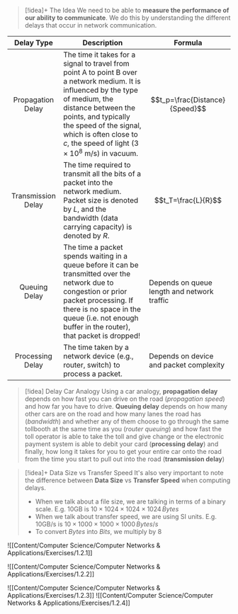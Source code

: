 
> [!idea]+ The Idea
> We need to be able to **measure the performance of our ability to communicate**. We do this by understanding the different delays that occur in network communication.

| Delay Type                          | Description                                                                                                                                                                                                                                                                              | Formula                                     |
| ----------------------------------- | ---------------------------------------------------------------------------------------------------------------------------------------------------------------------------------------------------------------------------------------------------------------------------------------- | ------------------------------------------- |
| <center>Propagation Delay</center>  | The time it takes for a signal to travel from point A to point B over a network medium. It is influenced by the type of medium, the distance between the points, and typically the speed of the signal, which is often close to $c$, the speed of light $(3 \times 10^8$ m/s) in vacuum. | $$t_p=\frac{Distance}{Speed}$$              |
| <center>Transmission Delay</center> | The time required to transmit all the bits of a packet into the network medium. Packet size is denoted by $L$, and the bandwidth (data carrying capacity) is denoted by $R$.                                                                                                             | $$t_T=\frac{L}{R}$$                         |
| <center>Queuing Delay</center>      | The time a packet spends waiting in a queue before it can be transmitted over the network due to congestion or prior packet processing. If there is no space in the queue (i.e. not enough buffer in the router), that packet is dropped!                                                | Depends on queue length and network traffic |
| <center>Processing Delay</center>   | The time taken by a network device (e.g., router, switch) to process a packet.                                                                                                                                                                                                           | Depends on device and packet complexity     |


> [!idea] Delay Car Analogy
> Using a car analogy, **propagation delay** depends on how fast you can drive on the road (*propagation speed*) and how far you have to drive. **Queuing delay** depends on how many other cars are on the road and how many lanes the road has (*bandwidth*) and whether any of them choose to go through the same tollbooth at the same time as you (*router queuing*) and how fast the toll operator is able to take the toll and give change or the electronic payment system is able to debit your card (**processing delay**) and finally, how long it takes for you to get your entire car onto the road from the time you start to pull out into the road (**transmission delay**)


> [!idea]+ Data Size vs Transfer Speed
> It's also very important to note the difference between **Data Size** vs **Transfer Speed** when computing delays.
> - When we talk about a file size, we are talking in terms of a binary scale. E.g. 10GB is $10\times1024\times1024\times1024\,Bytes$
> - When we talk about transfer speed, we are using SI units. E.g. 10GB/s is $10\times1000\times1000\times1000\,Bytes/s$
> - To convert $Bytes$ into $Bits$, we multiply by $8$

![[Content/Computer Science/Computer Networks & Applications/Exercises/1.2.1]]

![[Content/Computer Science/Computer Networks & Applications/Exercises/1.2.2]]

![[Content/Computer Science/Computer Networks & Applications/Exercises/1.2.3]]
![[Content/Computer Science/Computer Networks & Applications/Exercises/1.2.4]]
